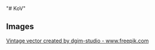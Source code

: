 "# KoV" 


Images
---

<a href="https://www.freepik.com/free-photos-vectors/vintage">Vintage vector created by dgim-studio - www.freepik.com</a>